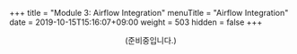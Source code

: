 +++
title = "Module 3: Airflow Integration"
menuTitle = "Airflow Integration"
date = 2019-10-15T15:16:07+09:00
weight = 503
hidden = false
+++
<br>
<div align="center">(준비중입니다.)</div>
